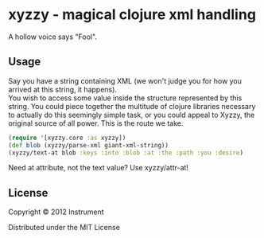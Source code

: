 # xyzzy - magical clojure xml handling

A hollow voice says "Fool".

## Usage

Say you have a string containing XML (we won't judge you for how you arrived at this string, it happens).  
You wish to access some value inside the structure represented by this string.  You could piece together the 
multitude of clojure libraries necessary to actually do this seemingly simple task, or you could appeal to
Xyzzy, the original source of all power.  This is the route we take.

```clj
(require '[xyzzy.core :as xyzzy])
(def blob (xyzzy/parse-xml giant-xml-string))
(xyzzy/text-at blob :keys :into :blob :at :the :path :you :desire)
```

Need at attribute, not the text value?  Use xyzzy/attr-at!

## License

Copyright © 2012 Instrument

Distributed under the MIT License
